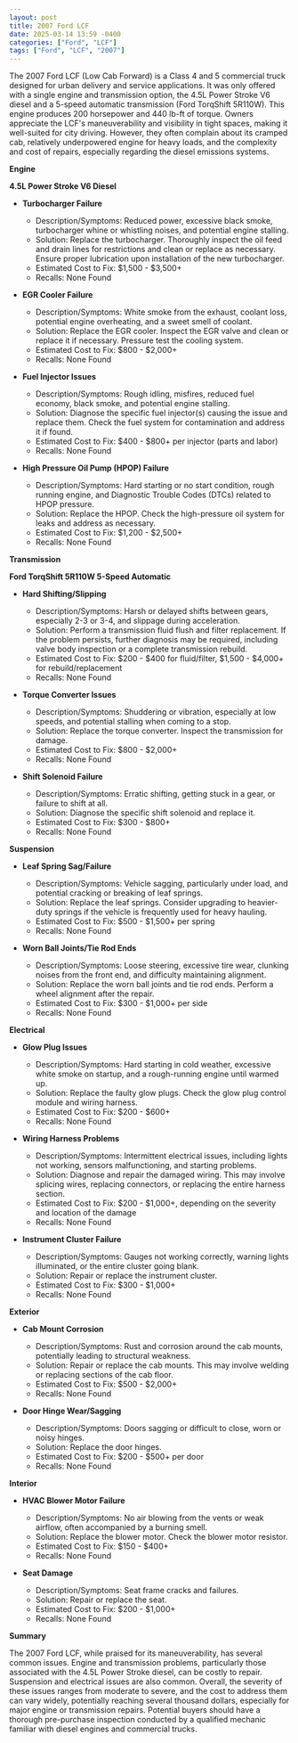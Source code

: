 ```yaml
---
layout: post
title: 2007 Ford LCF
date: 2025-03-14 13:59 -0400
categories: ["Ford", "LCF"]
tags: ["Ford", "LCF", "2007"]
---
```

The 2007 Ford LCF (Low Cab Forward) is a Class 4 and 5 commercial truck designed for urban delivery and service applications. It was only offered with a single engine and transmission option, the 4.5L Power Stroke V6 diesel and a 5-speed automatic transmission (Ford TorqShift 5R110W). This engine produces 200 horsepower and 440 lb-ft of torque. Owners appreciate the LCF's maneuverability and visibility in tight spaces, making it well-suited for city driving. However, they often complain about its cramped cab, relatively underpowered engine for heavy loads, and the complexity and cost of repairs, especially regarding the diesel emissions systems.

**Engine**

**4.5L Power Stroke V6 Diesel**

*   **Turbocharger Failure**
    *   Description/Symptoms: Reduced power, excessive black smoke, turbocharger whine or whistling noises, and potential engine stalling.
    *   Solution: Replace the turbocharger. Thoroughly inspect the oil feed and drain lines for restrictions and clean or replace as necessary. Ensure proper lubrication upon installation of the new turbocharger.
    *   Estimated Cost to Fix: $1,500 - $3,500+
    *   Recalls: None Found

*   **EGR Cooler Failure**
    *   Description/Symptoms: White smoke from the exhaust, coolant loss, potential engine overheating, and a sweet smell of coolant.
    *   Solution: Replace the EGR cooler. Inspect the EGR valve and clean or replace it if necessary. Pressure test the cooling system.
    *   Estimated Cost to Fix: $800 - $2,000+
    *   Recalls: None Found

*   **Fuel Injector Issues**
    *   Description/Symptoms: Rough idling, misfires, reduced fuel economy, black smoke, and potential engine stalling.
    *   Solution: Diagnose the specific fuel injector(s) causing the issue and replace them. Check the fuel system for contamination and address it if found.
    *   Estimated Cost to Fix: $400 - $800+ per injector (parts and labor)
    *   Recalls: None Found

*   **High Pressure Oil Pump (HPOP) Failure**
    *   Description/Symptoms: Hard starting or no start condition, rough running engine, and Diagnostic Trouble Codes (DTCs) related to HPOP pressure.
    *   Solution: Replace the HPOP. Check the high-pressure oil system for leaks and address as necessary.
    *   Estimated Cost to Fix: $1,200 - $2,500+
    *   Recalls: None Found

**Transmission**

**Ford TorqShift 5R110W 5-Speed Automatic**

*   **Hard Shifting/Slipping**
    *   Description/Symptoms: Harsh or delayed shifts between gears, especially 2-3 or 3-4, and slippage during acceleration.
    *   Solution: Perform a transmission fluid flush and filter replacement. If the problem persists, further diagnosis may be required, including valve body inspection or a complete transmission rebuild.
    *   Estimated Cost to Fix: $200 - $400 for fluid/filter, $1,500 - $4,000+ for rebuild/replacement
    *   Recalls: None Found

*   **Torque Converter Issues**
    *   Description/Symptoms: Shuddering or vibration, especially at low speeds, and potential stalling when coming to a stop.
    *   Solution: Replace the torque converter. Inspect the transmission for damage.
    *   Estimated Cost to Fix: $800 - $2,000+
    *   Recalls: None Found

*   **Shift Solenoid Failure**
    *   Description/Symptoms: Erratic shifting, getting stuck in a gear, or failure to shift at all.
    *   Solution: Diagnose the specific shift solenoid and replace it.
    *   Estimated Cost to Fix: $300 - $800+
    *   Recalls: None Found

**Suspension**

*   **Leaf Spring Sag/Failure**
    *   Description/Symptoms: Vehicle sagging, particularly under load, and potential cracking or breaking of leaf springs.
    *   Solution: Replace the leaf springs. Consider upgrading to heavier-duty springs if the vehicle is frequently used for heavy hauling.
    *   Estimated Cost to Fix: $500 - $1,500+ per spring
    *   Recalls: None Found

*   **Worn Ball Joints/Tie Rod Ends**
    *   Description/Symptoms: Loose steering, excessive tire wear, clunking noises from the front end, and difficulty maintaining alignment.
    *   Solution: Replace the worn ball joints and tie rod ends. Perform a wheel alignment after the repair.
    *   Estimated Cost to Fix: $300 - $1,000+ per side
    *   Recalls: None Found

**Electrical**

*   **Glow Plug Issues**
    *   Description/Symptoms: Hard starting in cold weather, excessive white smoke on startup, and a rough-running engine until warmed up.
    *   Solution: Replace the faulty glow plugs. Check the glow plug control module and wiring harness.
    *   Estimated Cost to Fix: $200 - $600+
    *   Recalls: None Found

*   **Wiring Harness Problems**
    *   Description/Symptoms: Intermittent electrical issues, including lights not working, sensors malfunctioning, and starting problems.
    *   Solution: Diagnose and repair the damaged wiring. This may involve splicing wires, replacing connectors, or replacing the entire harness section.
    *   Estimated Cost to Fix: $200 - $1,000+, depending on the severity and location of the damage
    *   Recalls: None Found

*   **Instrument Cluster Failure**
    *   Description/Symptoms: Gauges not working correctly, warning lights illuminated, or the entire cluster going blank.
    *   Solution: Repair or replace the instrument cluster.
    *   Estimated Cost to Fix: $300 - $1,000+
    *   Recalls: None Found

**Exterior**

*   **Cab Mount Corrosion**
    *   Description/Symptoms: Rust and corrosion around the cab mounts, potentially leading to structural weakness.
    *   Solution: Repair or replace the cab mounts. This may involve welding or replacing sections of the cab floor.
    *   Estimated Cost to Fix: $500 - $2,000+
    *   Recalls: None Found

*   **Door Hinge Wear/Sagging**
    *   Description/Symptoms: Doors sagging or difficult to close, worn or noisy hinges.
    *   Solution: Replace the door hinges.
    *   Estimated Cost to Fix: $200 - $500+ per door
    *   Recalls: None Found

**Interior**

*   **HVAC Blower Motor Failure**
    *   Description/Symptoms: No air blowing from the vents or weak airflow, often accompanied by a burning smell.
    *   Solution: Replace the blower motor. Check the blower motor resistor.
    *   Estimated Cost to Fix: $150 - $400+
    *   Recalls: None Found

*   **Seat Damage**
    *   Description/Symptoms: Seat frame cracks and failures.
    *   Solution: Repair or replace the seat.
    *   Estimated Cost to Fix: $200 - $1,000+
    *   Recalls: None Found

**Summary**

The 2007 Ford LCF, while praised for its maneuverability, has several common issues. Engine and transmission problems, particularly those associated with the 4.5L Power Stroke diesel, can be costly to repair. Suspension and electrical issues are also common. Overall, the severity of these issues ranges from moderate to severe, and the cost to address them can vary widely, potentially reaching several thousand dollars, especially for major engine or transmission repairs. Potential buyers should have a thorough pre-purchase inspection conducted by a qualified mechanic familiar with diesel engines and commercial trucks.

